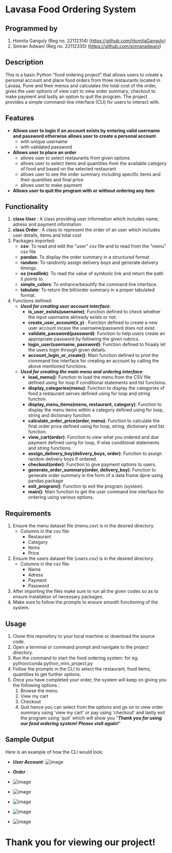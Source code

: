 # Lavasa Food Ordering System

## Programmed by
1. Homita Ganguly (Reg no. 22112314) (https://github.com/HomitaGanguly)
2. Simran Adwani (Reg no. 22112335) (https://github.com/simranadwani)

## Description
This is a basic Python "food ordering project" that allows users to create a personal account and place food orders from three restaurants located in Lavasa, Pune and their menus and calculates the total cost of the order, gives the user options of view cart to view order summary, checkout to make payment and lastly an option to quit the program. The project provides a simple command-line interface (CLI) for users to interact with.

## Features
* **Allows user to login if an account exists by entering valid username and password otherwise allows user to create a personal account**
   * with unique username
   * with validated password
* **Allows user to place an order**
   * allows user to select restaurants from given options
   * allows user to select items and quantities from the available category of food and  based on the selected restaurant
   * allows user to see the order summary including specific items and their quantities and final price
   * allows uset to make payment
* **Allows user to quit the program with or without ordering any item**

## Functionality
1. **class User** : A class providing user information which includes name, adress and payment information
2. **class Order** : A class to represent the order of an user which includes user details, items and total cost
3. Packages imported: 
   * **csv**: To read and edit the "user" csv file and to read from the "menu" csv file
   * **pandas**: To display the order summary in a structured format
   * **random**: To randomly assign delivery boys and generate delivery timings.
   * **os (readlink)**: To read the value of symbolic link and return the path it points to.
   * **simple_colors**: To enhance/beautify the command line interface.
   * **tabulate**: To return the bill/order summary in a proper tabulated format.
4. Functions defined: 
   * ***Used for creating user account interface***:
      * **is_user_exists(username)**: Function defined to check whether the input username aklready exists or not. 
      * **create_user_account(x,y)** : Function defined to create a new user account incase the username/password does not exist.
      * **validate_password(password)**: Function to help users create an appropriate password by following the given rubrics.
      * **login_user(username, password)**: Function defined to finaaly let the users login through given details.
      * **account_login_or_create()**: Main function defined to print the ciommand line interface for creating an account by calling the above mentioned functions. 
   * ***Used for creating the main menu and ordering interface***:
      * **load_menu()**: Function to load the menu from the CSV file defined using for loop if conditional statements and list functions.
      * **display_categories(menu)**: Function to display the categories of food a restaurant serves defined using for loop and string function. 
      * **display_menu_items(menu, restaurant, category)**: Function to display the menu items within a category defined using for loop, string and dictionary function.  
      * **calculate_order_price(order, menu)**: Function to calculate the final order price defined using for loop, string, dictionary and list function. 
      * **view_cart(order)**: Function to view what you ordered and due payment defined using for loop, if-else conditional statements and string functions.
      * **assign_delivery_boy(delivery_boys, order)**: Function to assign random delivery boys if ordered. 
      * **checkout(order)**: Function to give payment options to users.
      * **generate_order_summary(order, delivery_boy)**: Function to generate order summary in the form of a data frame dpne using pandas package
      * **exit_program()**: Function tp exit the program (system).
      * **main()**: Main function to get the user command line interface for ordering using various options.
        
## Requirements 
1. Ensure the menu dataset file (menu.csv) is in the desired directory.
    * Columns in the csv file:
        * Restaurant
        * Category
        * Items
        * Price
3. Ensure the users dataset file (users.csv) is in the desired directory.
    * Columns in the csv file:
        * Name
        * Adress
        * Payment
        * Password
5. After importing the files make sure to run all the given codes so as to ensure installation of necessary packages.
6. Make sure to follow the prompts to ensure smooth functioning of the system.

## Usage
1. Clone this repository to your local machine or download the source code.
2. Open a terminal or command prompt and navigate to the project directory.
3. Run the command to start the food ordering system: for eg: python/conda python_mini_project.py 
4. Follow the prompts in the CLI to select the restaurant, food items, quantities to get further options.
5. Once you have completed your order, the system will keep on giving you the following options : 
   1. Browse the menu
   2. View my cart
   3. Checkout
   4. Quit
hence you can select from the options and go on to view order summary using 'view my cart' or pay using 'checkout' and lastly exit the program using 'quit' which will show you "____________________*Thank you for using our food ordering system! Please visit again!*____________________"  

## Sample Output
Here is an example of how the CLI would look:
* ***User Account***: ![image](https://github.com/HomitaGanguly/Python-CIA-1/assets/118895179/712d456c-0456-4762-ac2a-1f719da1bc5d)

* ***Order*** :
* ![image](https://github.com/HomitaGanguly/Python-CIA-1/assets/118895179/ce6073f9-397f-4ded-8503-dc1c8de8c0e0)
* ![image](https://github.com/HomitaGanguly/Python-CIA-1/assets/118895179/757a1705-fa64-4770-9ef9-f7cc6e640dc8)
* ![image](https://github.com/HomitaGanguly/Python-CIA-1/assets/118895179/a46d8266-f625-4f7f-887b-cb3e7be7f7d7)
* ![image](https://github.com/HomitaGanguly/Python-CIA-1/assets/118895179/288f8caf-777a-4e67-8fe0-0f5ebc4156ff)
* ![image](https://github.com/HomitaGanguly/Python-CIA-1/assets/118895179/8abf8c7d-aaa6-4f0a-b0bc-3a2583366170)


# Thank you for viewing our project!
  
  



